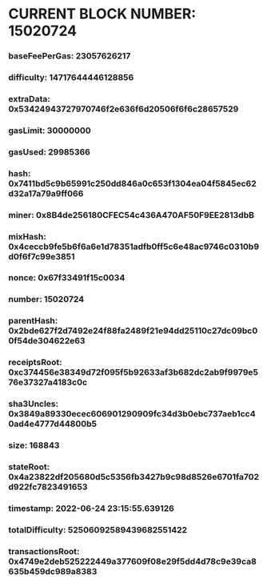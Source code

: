# CURRENT BLOCK NUMBER: 15020724

### baseFeePerGas: 23057626217
### difficulty: 14717644446128856
### extraData: 0x53424943727970746f2e636f6d20506f6f6c28657529
### gasLimit: 30000000
### gasUsed: 29985366
### hash: 0x7411bd5c9b65991c250dd846a0c653f1304ea04f5845ec62d32a17a79a9ff066
### miner: 0x8B4de256180CFEC54c436A470AF50F9EE2813dbB
### mixHash: 0x4ceccb9fe5b6f6a6e1d78351adfb0ff5c6e48ac9746c0310b9d0f6f7c99e3851
### nonce: 0x67f33491f15c0034
### number: 15020724
### parentHash: 0x2bde627f2d7492e24f88fa2489f21e94dd25110c27dc09bc00f54de304622e63
### receiptsRoot: 0xc374456e38349d72f095f5b92633af3b682dc2ab9f9979e576e37327a4183c0c
### sha3Uncles: 0x3849a89330ecec606901290909fc34d3b0ebc737aeb1cc40ad4e4777d44800b5
### size: 168843
### stateRoot: 0x4a23822df205680d5c5356fb3427b9c98d8526e6701fa702d922fc7823491653
### timestamp: 2022-06-24 23:15:55.639126
### totalDifficulty: 52506092589439682551422
### transactionsRoot: 0x4749e2deb525222449a377609f08e29f5dd4d78c9e39ca8635b459dc989a8383
